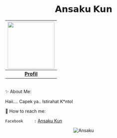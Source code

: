 <p align="center"> <h1 align="center"> 𝗔𝗻𝘀𝗮𝗸𝘂 𝗞𝘂𝗻 </h1> </p>

|<a href="https://www.facebook.com/profile.php?id=100085569566875"><img src="https://telegra.ph/file/22a11107b0719e7c03d80.jpg" width="150px" height="150px" /></a> |
|:---------------------------------------------------------------------------------------------------------------------------------------:|
|       **[Profil](https://github.com/Ansaku-Kun)**                                                                                |

<br>✨ About Me:

Haii.... Capek ya.. Istirahat K*ntol


💌 How to reach me:

`Facebook     :` [Ansaku Kun](https://www.facebook.com/profile.php?id=100085569566875) <br>

<p align="center">
	<img src=https://github-readme-stats.vercel.app/api?username=Ansaku-Kun&show_icons=true&theme=midnight-purple alt=Ansaku Kun />
</p>

